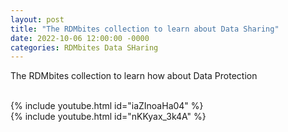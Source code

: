 ```yaml
---
layout: post
title: "The RDMbites collection to learn about Data Sharing"
date: 2022-10-06 12:00:00 -0000
categories: RDMbites Data SHaring
---
```

The RDMbites collection to learn how  about Data Protection

<br />
{% include youtube.html id="iaZInoaHa04" %}
<br />
{% include youtube.html id="nKKyax_3k4A" %}

 
